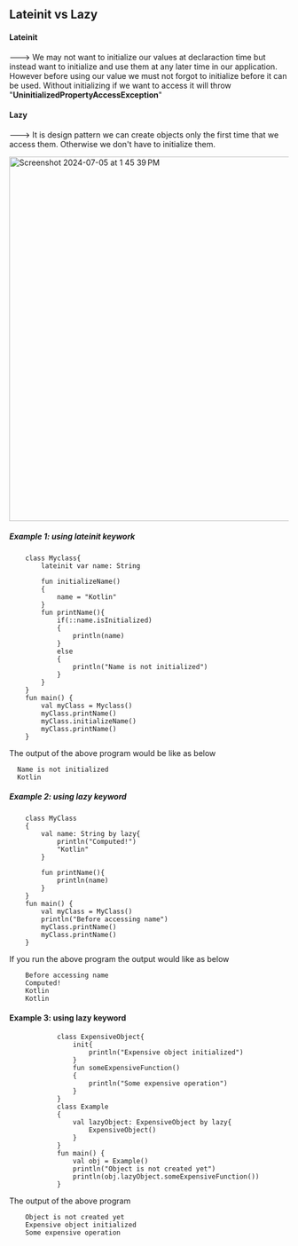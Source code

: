## Lateinit vs Lazy

#### Lateinit 

---> We may not want to initialize our values at declaraction time but instead want to initialize and use them at any later time in our application. However before using our value we must not forgot to initialize before it can be used. Without initializing if we want to access it will throw "**UninitializedPropertyAccessException**"

#### Lazy

---> It is design pattern we can create objects only the first time that we access them. Otherwise we don't have to initialize them.

<img width="657" alt="Screenshot 2024-07-05 at 1 45 39 PM" src="https://github.com/mkathiravan/Android-Notes/assets/39657409/91f68011-99b7-4d78-aff2-7a3605057f4b">


##### Example 1: using lateinit keywork

        class Myclass{
            lateinit var name: String
            
            fun initializeName()
            {
                name = "Kotlin"
            }
            fun printName(){
                if(::name.isInitialized)
                {
                    println(name)
                }
                else
                {
                    println("Name is not initialized")
                }
            }
        }
        fun main() {
            val myClass = Myclass()
            myClass.printName()
            myClass.initializeName()
            myClass.printName()
        }

The output of the above program would be like as below

      Name is not initialized
      Kotlin
        
##### Example 2: using lazy keyword

        class MyClass
        {
            val name: String by lazy{
                println("Computed!")
                "Kotlin"
            }
            
            fun printName(){
                println(name)
            }
        }
        fun main() {
            val myClass = MyClass()
            println("Before accessing name")
            myClass.printName()
            myClass.printName()
        }

If you run the above program the output would like as below

        Before accessing name
        Computed!
        Kotlin
        Kotlin        

#### Example 3: using lazy keyword

                class ExpensiveObject{
                    init{
                        println("Expensive object initialized")
                    }
                    fun someExpensiveFunction()
                    {
                        println("Some expensive operation")
                    }
                }
                class Example
                {
                    val lazyObject: ExpensiveObject by lazy{
                        ExpensiveObject()
                    }
                }
                fun main() {
                    val obj = Example()
                    println("Object is not created yet")
                    println(obj.lazyObject.someExpensiveFunction())
                }

The output of the above program 

        Object is not created yet
        Expensive object initialized
        Some expensive operation
